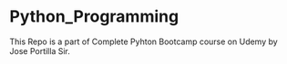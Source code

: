# Python_Programming
This Repo is a part of Complete Pyhton Bootcamp course on Udemy by Jose Portilla Sir.
